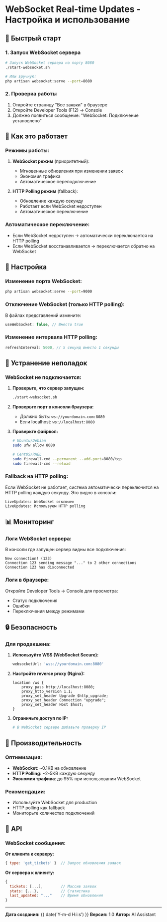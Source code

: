 # WebSocket Real-time Updates - Настройка и использование

## 🚀 Быстрый старт

### 1. Запуск WebSocket сервера

```bash
# Запуск WebSocket сервера на порту 8080
./start-websocket.sh

# Или вручную:
php artisan websocket:serve --port=8080
```

### 2. Проверка работы

1. Откройте страницу "Все заявки" в браузере
2. Откройте Developer Tools (F12) → Console
3. Должно появиться сообщение: "WebSocket: Подключение установлено"

## 📡 Как это работает

### Режимы работы:

1. **WebSocket режим** (приоритетный):
   - Мгновенные обновления при изменении заявок
   - Экономия трафика
   - Автоматическое переподключение

2. **HTTP Polling режим** (fallback):
   - Обновление каждую секунду
   - Работает если WebSocket недоступен
   - Автоматическое переключение

### Автоматическое переключение:

- Если WebSocket недоступен → автоматически переключается на HTTP polling
- Если WebSocket восстанавливается → переключается обратно на WebSocket

## 🔧 Настройка

### Изменение порта WebSocket:

```bash
php artisan websocket:serve --port=9000
```

### Отключение WebSocket (только HTTP polling):

В файлах представлений измените:
```javascript
useWebSocket: false, // Вместо true
```

### Изменение интервала HTTP polling:

```javascript
refreshInterval: 5000, // 5 секунд вместо 1 секунды
```

## 🐛 Устранение неполадок

### WebSocket не подключается:

1. **Проверьте, что сервер запущен:**
   ```bash
   ./start-websocket.sh
   ```

2. **Проверьте порт в консоли браузера:**
   - Должно быть: `ws://yourdomain.com:8080`
   - Если localhost: `ws://localhost:8080`

3. **Проверьте файрвол:**
   ```bash
   # Ubuntu/Debian
   sudo ufw allow 8080
   
   # CentOS/RHEL
   sudo firewall-cmd --permanent --add-port=8080/tcp
   sudo firewall-cmd --reload
   ```

### Fallback на HTTP polling:

Если WebSocket не работает, система автоматически переключится на HTTP polling каждую секунду. Это видно в консоли:
```
LiveUpdates: WebSocket отключен
LiveUpdates: Используем HTTP polling
```

## 📊 Мониторинг

### Логи WebSocket сервера:

В консоли где запущен сервер видны все подключения:
```
New connection! (123)
Connection 123 sending message "..." to 2 other connections
Connection 123 has disconnected
```

### Логи в браузере:

Откройте Developer Tools → Console для просмотра:
- Статус подключения
- Ошибки
- Переключения между режимами

## 🔒 Безопасность

### Для продакшена:

1. **Используйте WSS (WebSocket Secure):**
   ```javascript
   websocketUrl: 'wss://yourdomain.com:8080'
   ```

2. **Настройте reverse proxy (Nginx):**
   ```nginx
   location /ws {
       proxy_pass http://localhost:8080;
       proxy_http_version 1.1;
       proxy_set_header Upgrade $http_upgrade;
       proxy_set_header Connection "upgrade";
       proxy_set_header Host $host;
   }
   ```

3. **Ограничьте доступ по IP:**
   ```bash
   # В WebSocket сервере добавьте проверку IP
   ```

## 🚀 Производительность

### Оптимизация:

- **WebSocket**: ~0.1KB на обновление
- **HTTP Polling**: ~2-5KB каждую секунду
- **Экономия трафика**: до 95% при использовании WebSocket

### Рекомендации:

- Используйте WebSocket для production
- HTTP polling как fallback
- Мониторьте количество подключений

## 📝 API

### WebSocket сообщения:

**От клиента к серверу:**
```javascript
{ type: 'get_tickets' }  // Запрос обновления заявок
```

**От сервера к клиенту:**
```javascript
{
  tickets: [...],        // Массив заявок
  stats: {...},          // Статистика
  last_updated: "..."    // Время обновления
}
```

---

**Дата создания:** {{ date('Y-m-d H:i:s') }}
**Версия:** 1.0
**Автор:** AI Assistant


